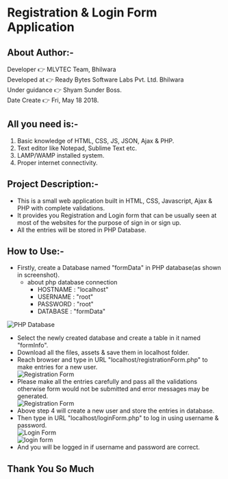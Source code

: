 # Registration & Login Form Application

## About Author:-  

Developer :point_right: MLVTEC Team, Bhilwara  
Developed at :point_right: Ready Bytes Software Labs Pvt. Ltd. Bhilwara  
Under guidance :point_right: Shyam Sunder Boss.  
Date Create :point_right: Fri, May 18 2018.  

## All you need is:-  

1. Basic knowledge of HTML, CSS, JS, JSON, Ajax & PHP.  
2. Text editor like Notepad, Sublime Text etc.   
3. LAMP/WAMP installed system.  
4. Proper internet connectivity.  

## Project Description:-  

* This is a small web application built in HTML, CSS, Javascript, Ajax & PHP with complete validations.    
* It provides you Registration and Login form that can be usually seen at most of the websites for the purpose of sign in or sign up.  
* All the entries will be stored in PHP Database.  

## How to Use:-  

* Firstly, create a Database named "formData" in PHP database(as shown in screenshot).  
	* about php database connection  
		* HOSTNAME : "localhost"  
		* USERNAME : "root"  
		* PASSWORD : "root"  
		* DATABASE : "formData"  
  
 ![PHP Database](https://github.com/Rajs0ni/Web-Apps/blob/master/Form/Screenshot-5.png)   

* Select the newly created database and create a table in it named "formInfo".  
* Download all the files, assets & save them in localhost folder.  
* Reach browser and type in URL "localhost/registrationForm.php" to make entries for a new user.  
![Registration Form](https://github.com/Rajs0ni/Web-Apps/blob/master/Form/Screenshot-1.png)  
* Please make all the entries carefully  and pass all the validations otherwise form would not be submitted and error messages may be generated.  
![Registration Form](https://github.com/Rajs0ni/Web-Apps/blob/master/Form/Screenshot-2.png)   
* Above step 4 will create a new user and store the entries in database.  
* Then type in URL "localhost/loginForm.php" to log in using username & password.  
![Login Form](https://github.com/Rajs0ni/Web-Apps/blob/master/Form/Screenshot-3.png)  
![login form](https://github.com/Rajs0ni/Web-Apps/blob/master/Form/Screenshot-4.png)  
* And you will be logged in if username and password are correct.  

Thank You So Much
---
